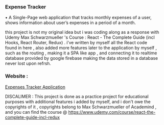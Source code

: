 ### Expense Tracker
<p>•	A Single-Page web application that tracks monthly expenses of a user, shows information about user’s expenses in a period of a month.</p>

this project is not my original idea but i was coding along as a response with Udemy Max Schwarzmueller 's Course :  React - The Complete Guide (incl Hooks, React Router, Redux) . i've written by myself all the React code found in here , also added more features later to the application by myself , such as the routing , making it a SPA like app , and connecting it to realtime database provided by google firebase making the data stored in a database never lost upon refrsh. 


### Website :  
<a href="https://expenses-a2d6c.web.app/" > Expenses Tracker Application </a>

DISCALIMER : This project is done as a practice project for educational purposes with additional features i added by myself, and i don't owe the copyrights of it , copyrights belong to Max Schwarzmueller of Academind , and you can find the course @ https://www.udemy.com/course/react-the-complete-guide-incl-redux
